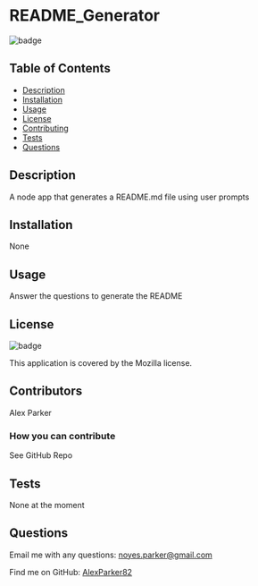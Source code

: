 # **README_Generator**
      
![badge](https://img.shields.io/badge/License-MPL%202.0-brightgreen.svg)

## Table of Contents
- [Description](#description)
- [Installation](#installation)
- [Usage](#usage)
- [License](#license)
- [Contributing](#contributing)
- [Tests](#tests)
- [Questions](#questions)

## Description
A node app that generates a README.md file using user prompts

## Installation
None

## Usage
Answer the questions to generate the README

## License
![badge](https://img.shields.io/badge/License-MPL%202.0-brightgreen.svg)
    
This application is covered by the Mozilla license. 

## Contributors
Alex Parker

### How you can contribute
See GitHub Repo

## Tests
None at the moment

## Questions

Email me with any questions: noyes.parker@gmail.com

Find me on GitHub: [AlexParker82](https://github.com/AlexParker82)